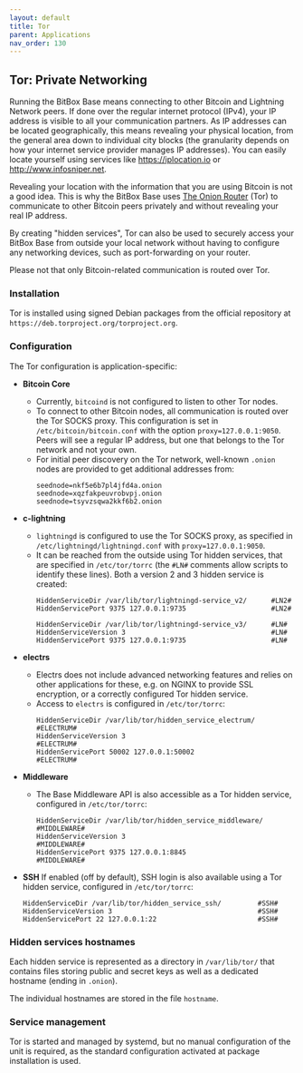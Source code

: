 ```yaml
---
layout: default
title: Tor
parent: Applications
nav_order: 130
---
```

## Tor: Private Networking

Running the BitBox Base means connecting to other Bitcoin and Lightning Network peers.
If done over the regular internet protocol (IPv4), your IP address is visible to all your communication partners.
As IP addresses can be located geographically, this means revealing your physical location, from the general area down to individual city blocks (the granularity depends on how your internet service provider manages IP addresses).
You can easily locate yourself using services like <https://iplocation.io> or <http://www.infosniper.net>.

Revealing your location with the information that you are using Bitcoin is not a good idea. This is why the BitBox Base uses [The Onion Router](https://www.torproject.org/) (Tor) to communicate to other Bitcoin peers privately and without revealing your real IP address.

By creating "hidden services", Tor can also be used to securely access your BitBox Base from outside your local network without having to configure any networking devices, such as port-forwarding on your router. 

Please not that only Bitcoin-related communication is routed over Tor.

### Installation

Tor is installed using signed Debian packages from the official repository at `https://deb.torproject.org/torproject.org`.

### Configuration

The Tor configuration is application-specific:

* **Bitcoin Core**
  * Currently, `bitcoind` is not configured to listen to other Tor nodes.
  * To connect to other Bitcoin nodes, all communication is routed over the Tor SOCKS proxy. This configuration is set in `/etc/bitcoin/bitcoin.conf` with the option `proxy=127.0.0.1:9050`. Peers will see a regular IP address, but one that belongs to the Tor network and not your own.
  * For initial peer discovery on the Tor network, well-known `.onion` nodes are provided to get additional addresses from:  
    ```
    seednode=nkf5e6b7pl4jfd4a.onion
    seednode=xqzfakpeuvrobvpj.onion
    seednode=tsyvzsqwa2kkf6b2.onion
    ```

* **c-lightning**
  * `lightningd` is configured to use the Tor SOCKS proxy, as specified in `/etc/lightningd/lightningd.conf` with `proxy=127.0.0.1:9050`.
  * It can be reached from the outside using Tor hidden services, that are specified in `/etc/tor/torrc` (the `#LN#` comments allow scripts to identify these lines). Both a version 2 and 3 hidden service is created:  
    ```
    HiddenServiceDir /var/lib/tor/lightningd-service_v2/      #LN2#
    HiddenServicePort 9375 127.0.0.1:9735                     #LN2#

    HiddenServiceDir /var/lib/tor/lightningd-service_v3/      #LN#
    HiddenServiceVersion 3                                    #LN#
    HiddenServicePort 9375 127.0.0.1:9735                     #LN#
    ```

* **electrs**
  * Electrs does not include advanced networking features and relies on other applications for these, e.g. on NGINX to provide SSL encryption, or a correctly configured Tor hidden service.
  * Access to `electrs` is configured in `/etc/tor/torrc`:  
    ```
    HiddenServiceDir /var/lib/tor/hidden_service_electrum/    #ELECTRUM#
    HiddenServiceVersion 3                                    #ELECTRUM#
    HiddenServicePort 50002 127.0.0.1:50002                   #ELECTRUM#
    ```

* **Middleware**
  * The Base Middleware API is also accessible as a Tor hidden service, configured in `/etc/tor/torrc`:
    ```
    HiddenServiceDir /var/lib/tor/hidden_service_middleware/  #MIDDLEWARE#
    HiddenServiceVersion 3                                    #MIDDLEWARE#
    HiddenServicePort 9375 127.0.0.1:8845                     #MIDDLEWARE#
    ```

* **SSH** 
  If enabled (off by default), SSH login is also available using a Tor hidden service, configured in `/etc/tor/torrc`:
  ```
  HiddenServiceDir /var/lib/tor/hidden_service_ssh/         #SSH#
  HiddenServiceVersion 3                                    #SSH#
  HiddenServicePort 22 127.0.0.1:22                         #SSH#
  ```

### Hidden services hostnames

Each hidden service is represented as a directory in `/var/lib/tor/` that contains files storing public and secret keys as well as a dedicated hostname (ending in `.onion`).

The individual hostnames are stored in the file `hostname`.

### Service management

Tor is started and managed by systemd, but no manual configuration of the unit is required, as the standard configuration activated at package installation is used.